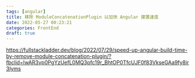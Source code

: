 ```yaml
---
tags: [angular]
title: 移除 ModuleConcatenationPlugin 以加快 Angular 建置速度
date: 2022-05-27 00:23:21
categories: FrontEnd
draft: true
---
```


<!--more-->

https://fullstackladder.dev/blog/2022/07/29/speed-up-angular-build-time-by-remove-module-concatenation-plugin/?fbclid=IwAR3vp0PgYzUefL0MQ3pfc19r_BhtOP0TfcUJF0f83VkseGAa9fy8ir3Iyms
